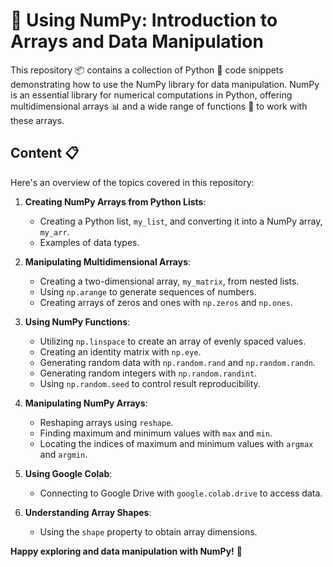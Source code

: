 # 🧮 Using NumPy: Introduction to Arrays and Data Manipulation

This repository 📦 contains a collection of Python 🐍 code snippets demonstrating how to use the NumPy library for data manipulation. NumPy is an essential library for numerical computations in Python, offering multidimensional arrays 📊 and a wide range of functions 🧬 to work with these arrays.

## Content 📋 

Here's an overview of the topics covered in this repository:

1. **Creating NumPy Arrays from Python Lists**:
    - Creating a Python list, `my_list`, and converting it into a NumPy array, `my_arr`.
    - Examples of data types.


2. **Manipulating Multidimensional Arrays**:
    - Creating a two-dimensional array, `my_matrix`, from nested lists.
    - Using `np.arange` to generate sequences of numbers.
    - Creating arrays of zeros and ones with `np.zeros` and `np.ones`.

3. **Using NumPy Functions**:
    - Utilizing `np.linspace` to create an array of evenly spaced values.
    - Creating an identity matrix with `np.eye`.
    - Generating random data with `np.random.rand` and `np.random.randn`.
    - Generating random integers with `np.random.randint`.
    - Using `np.random.seed` to control result reproducibility.

4. **Manipulating NumPy Arrays**:
    - Reshaping arrays using `reshape`.
    - Finding maximum and minimum values with `max` and `min`.
    - Locating the indices of maximum and minimum values with `argmax` and `argmin`.

5. **Using Google Colab**:
    - Connecting to Google Drive with `google.colab.drive` to access data.

6. **Understanding Array Shapes**:
    - Using the `shape` property to obtain array dimensions.

**Happy exploring and data manipulation with NumPy!** 🚀
